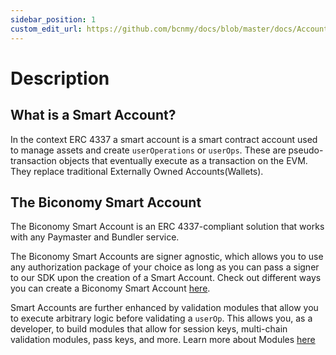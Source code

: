 ```yaml
---
sidebar_position: 1
custom_edit_url: https://github.com/bcnmy/docs/blob/master/docs/Account/description.md
---
```

# Description

## What is a Smart Account?

In the context ERC 4337 a smart account is a smart contract account used to manage assets and create `userOperations` or `userOps`. These are pseudo-transaction objects that eventually execute as a transaction on the EVM. They replace traditional Externally Owned Accounts(Wallets).

## The Biconomy Smart Account

The Biconomy Smart Account is an ERC 4337-compliant solution that works with any Paymaster and Bundler service.

The Biconomy Smart Accounts are signer agnostic, which allows you to use any authorization package of your choice as long as you can pass a signer to our SDK upon the creation of a Smart Account. Check out different ways you can create a Biconomy Smart Account [here](/category/signers).


Smart Accounts are further enhanced by validation modules that allow you to execute arbitrary logic before validating a `userOp`. This allows you, as a developer, to build modules that allow for session keys, multi-chain validation modules, pass keys, and more. Learn more about Modules [here](/category/modules)
